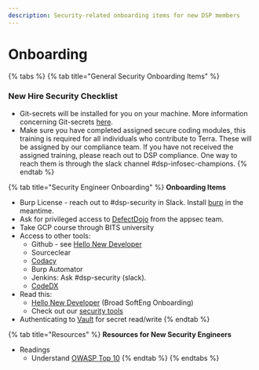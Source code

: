 ```yaml
---
description: Security-related onboarding items for new DSP members
---
```


# Onboarding

{% tabs %}
{% tab title="General Security Onboarding Items" %}
### New Hire Security Checklist

* Git-secrets will be installed for you on your machine. More information concerning Git-secrets [here](https://dsp-security.broadinstitute.org/platform-security-categories/git/setup-git-secrets).&#x20;
* Make sure you have completed assigned secure coding modules, this training is required for all individuals who contribute to Terra. These will be assigned by our compliance team. If you have not received the assigned training, please reach out to DSP compliance. One way to reach them is through the slack channel #dsp-infosec-champions.
{% endtab %}

{% tab title="Security Engineer Onboarding" %}
**Onboarding Items**

* Burp License - reach out to #dsp-security in Slack. Install [burp](https://portswigger.net) in the meantime.
* Ask for privileged access to [DefectDojo](https://defectdojo.dsp-appsec.broadinstitute.org) from the appsec team.
* Take GCP course through BITS university
* Access to other tools:
  * Github - see [Hello New Developer](https://broadinstitute.atlassian.net/wiki/spaces/GAWB/pages/68518231/Hello+new+developer)
  * Sourceclear
  * [Codacy](https://app.codacy.com)
  * Burp Automator
  * Jenkins: Ask #dsp-security (slack).
  * [CodeDX](https://codedx.dsp-appsec.broadinstitute.org)
* Read this:
  * [Hello New Developer](https://broadinstitute.atlassian.net/wiki/spaces/GAWB/pages/68518231/Hello+new+developer) (Broad SoftEng Onboarding)
  * Check out our [security tools](../appsec-team-internal/appsec-team-internal/security-tools.md)
* Authenticating to [Vault](https://github.com/broadinstitute/dsde-toolbox#authenticating-to-vault) for secret read/write
{% endtab %}

{% tab title="Resources" %}
**Resources for New Security Engineers**

* Readings
  * Understand [OWASP Top 10](https://www.owasp.org/index.php/Category:OWASP\_Top\_Ten\_Project)
{% endtab %}
{% endtabs %}
